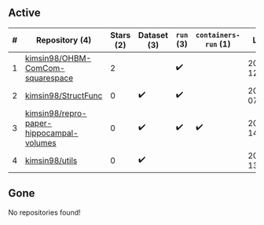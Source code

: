 ## Active
| # | Repository (4) | Stars (2) | Dataset (3) | `run` (3) | `containers-run` (1) | Last Modified |
| --- | --- | --- | --- | --- | --- | --- |
| 1 | [kimsin98/OHBM-ComCom-squarespace](https://github.com/kimsin98/OHBM-ComCom-squarespace) | 2 |  | :heavy_check_mark: |  | 2024-10-19 12:02:05+00:00 |
| 2 | [kimsin98/StructFunc](https://github.com/kimsin98/StructFunc) | 0 | :heavy_check_mark: | :heavy_check_mark: |  | 2022-01-13 07:09:23+00:00 |
| 3 | [kimsin98/repro-paper-hippocampal-volumes](https://github.com/kimsin98/repro-paper-hippocampal-volumes) | 0 | :heavy_check_mark: | :heavy_check_mark: | :heavy_check_mark: | 2022-03-24 14:07:19+00:00 |
| 4 | [kimsin98/utils](https://github.com/kimsin98/utils) | 0 | :heavy_check_mark: |  |  | 2023-07-09 13:12:46+00:00 |

## Gone
No repositories found!
